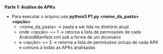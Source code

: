 **Parte 1: Análise de APKs**
- Para executar o arquivo use **python3 P1.py <nome_da_pasta> <opção>**
  - <nome_da_pasta> -> pasta a ser lida no diretório atual.
  - onde <opção> == 1 -> retorna a lista de permissões de cada AndroidManifest.xml sob a forma de um dicionário
  - e <opção> == 2 -> retorna a lista de permissões únicas de cada APK e comuns a todas as APKs analisadas
